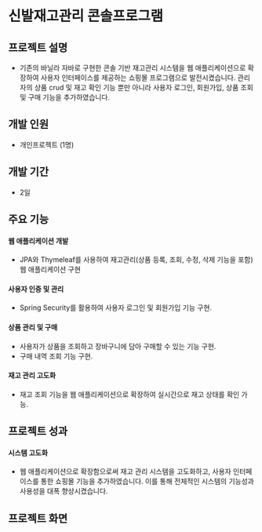 # 신발재고관리 콘솔프로그램

## 프로젝트 설명
- 기존의 바닐라 자바로 구현한 콘솔 기반 재고관리 시스템을 웹 애플리케이션으로 확장하여 사용자 인터페이스를 제공하는 쇼핑몰 프로그램으로 발전시켰습니다. 관리자의 상품 crud 및 재고 확인 기능 뿐만 아니라 사용자 로그인, 회원가입, 상품 조회 및 구매 기능을 추가하였습니다.

## 개발 인원
- 개인프로젝트 (1명)
## 개발 기간
- 2일

## 주요 기능
#### 웹 애플리케이션 개발 
+ JPA와 Thymeleaf를 사용하여 재고관리(상품 등록, 조회, 수정, 삭제 기능을 포함) 웹 애플리케이션 구현
#### 사용자 인증 및 관리
+ Spring Security를 활용하여 사용자 로그인 및 회원가입 기능 구현.
#### 상품 관리 및 구매
+ 사용자가 상품을 조회하고 장바구니에 담아 구매할 수 있는 기능 구현.
+ 구매 내역 조회 기능 구현.
#### 재고 관리 고도화
+ 재고 조회 기능을 웹 애플리케이션으로 확장하여 실시간으로 재고 상태를 확인 가능.


## 프로젝트 성과
#### 시스템 고도화
  + 웹 애플리케이션으로 확장함으로써 재고 관리 시스템을 고도화하고, 사용자 인터페이스를 통한 쇼핑몰 기능을 추가하였습니다. 이를 통해 전체적인 시스템의 기능성과 사용성을 대폭 향상시켰습니다.





## 프로젝트 화면

